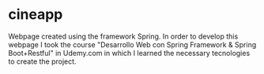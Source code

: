 # cineapp

Webpage created using the framework Spring. 
In order to develop this webpage I took the course "Desarrollo Web con Spring Framework & Spring Boot+Restful" 
in Udemy.com in which I learned the necessary tecnologies to create the project.

